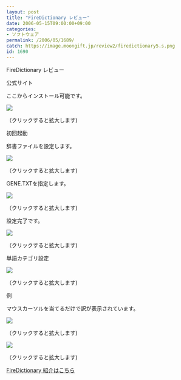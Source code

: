 ```yaml
---
layout: post
title: "FireDictionary レビュー"
date: 2006-05-15T09:00:00+09:00
categories:
- ソフトウェア
permalink: /2006/05/1689/
catch: https://image.moongift.jp/review2/firedictionary5.s.png
id: 1690
---
```

FireDictionary レビュー  
<!--more-->

公式サイト

  

ここからインストール可能です。

  

[![](https://image.moongift.jp/review2/firedictionary2.s.png)](https://image.moongift.jp/review2/firedictionary2.png)  
  
（クリックすると拡大します)

  

初回起動

  

辞書ファイルを設定します。

  

[![](https://image.moongift.jp/review2/firedictionary3.s.png)](https://image.moongift.jp/review2/firedictionary3.png)  
  
（クリックすると拡大します)

  

GENE.TXTを指定します。

  

[![](https://image.moongift.jp/review2/firedictionary4.s.png)](https://image.moongift.jp/review2/firedictionary4.png)  
  
（クリックすると拡大します)

  

設定完了です。

  

[![](https://image.moongift.jp/review2/firedictionary5.s.png)](https://image.moongift.jp/review2/firedictionary5.png)  
  
（クリックすると拡大します)

  

単語カテゴリ設定

  

[![](https://image.moongift.jp/review2/firedictionary8.s.png)](https://image.moongift.jp/review2/firedictionary8.png)  
  
（クリックすると拡大します)

  

例

  

マウスカーソルを当てるだけで訳が表示されています。

  

[![](https://image.moongift.jp/review2/firedictionary9.s.png)](https://image.moongift.jp/review2/firedictionary9.png)  
  
（クリックすると拡大します)

  

[![](https://image.moongift.jp/review2/firedictionary10.s.png)](https://image.moongift.jp/review2/firedictionary10.png)  
  
（クリックすると拡大します)

  

[FireDictionary 紹介はこちら](http://oss.moongift.jp/intro/i-1683.html)

